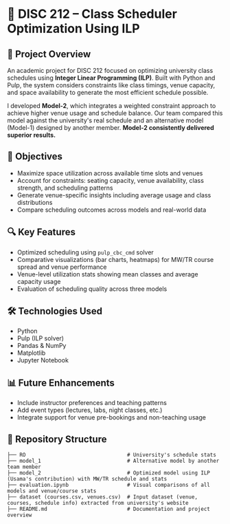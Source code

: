 # 📅 DISC 212 – Class Scheduler Optimization Using ILP

## 📌 Project Overview
An academic project for DISC 212 focused on optimizing university class schedules using **Integer Linear Programming (ILP)**. Built with Python and Pulp, the system considers constraints like class timings, venue capacity, and space availability to generate the most efficient schedule possible.

I developed **Model-2**, which integrates a weighted constraint approach to achieve higher venue usage and schedule balance. Our team compared this model against the university's real schedule and an alternative model (Model-1) designed by another member. **Model-2 consistently delivered superior results.**

## 🎯 Objectives
- Maximize space utilization across available time slots and venues  
- Account for constraints: seating capacity, venue availability, class strength, and scheduling patterns  
- Generate venue-specific insights including average usage and class distributions  
- Compare scheduling outcomes across models and real-world data

## 🔍 Key Features
- Optimized scheduling using `pulp_cbc_cmd` solver  
- Comparative visualizations (bar charts, heatmaps) for MW/TR course spread and venue performance  
- Venue-level utilization stats showing mean classes and average capacity usage  
- Evaluation of scheduling quality across three models

## 🛠️ Technologies Used
- Python  
- Pulp (ILP solver)  
- Pandas & NumPy  
- Matplotlib  
- Jupyter Notebook

## 📊 Future Enhancements
- Include instructor preferences and teaching patterns  
- Add event types (lectures, labs, night classes, etc.)  
- Integrate support for venue pre-bookings and non-teaching usage

## 📂 Repository Structure
```
├── RO                                 # University's schedule stats
├── model_1                            # Alternative model by another team member
├── model_2                            # Optimized model using ILP (Usama's contribution) with MW/TR schedule and stats
├── evaluation.ipynb                   # Visual comparisons of all models and venue/course stats
├── dataset (courses.csv, venues.csv)  # Input dataset (venue, courses, schedule info) extracted from university's website
├── README.md                          # Documentation and project overview
```
